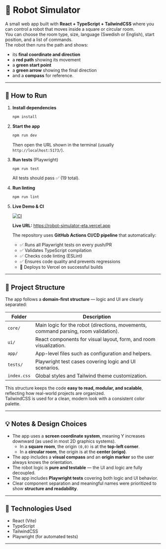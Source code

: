 # 🦾 Robot Simulator

A small web app built with **React + TypeScript + TailwindCSS** where you can control a robot that moves inside a square or circular room.  
You can choose the room type, size, language (Swedish or English), start position, and a list of commands.  
The robot then runs the path and shows:

- its **final coordinate and direction**
- a **red path** showing its movement
- a **green start point**
- a **green arrow** showing the final direction
- and a **compass** for reference.

---

## 🚀 How to Run

1. **Install dependencies**

   ```bash
   npm install
   ```

2. **Start the app**

   ```bash
   npm run dev
   ```

   Then open the URL shown in the terminal (usually `http://localhost:5173/`).

3. **Run tests** (Playwright)

   ```bash
   npm run test
   ```

   All tests should pass ✅ (19 total).

4. **Run linting**

   ```bash
   npm run lint
   ```

5. **Live Demo & CI**

   [![CI](https://github.com/lfgn84/RobotSimulator/actions/workflows/ci.yml/badge.svg)](https://github.com/lfgn84/RobotSimulator/actions/workflows/ci.yml)
   
   **Live URL:** https://robot-simulator-eta.vercel.app
   
   The repository uses **GitHub Actions CI/CD pipeline** that automatically:
   - ✅ Runs all Playwright tests on every push/PR
   - ✅ Validates TypeScript compilation
   - ✅ Checks code linting (ESLint)
   - ✅ Ensures code quality and prevents regressions
   - 🚀 Deploys to Vercel on successful builds


---

## 🧩 Project Structure

The app follows a **domain-first structure** — logic and UI are clearly separated:

| Folder      | Description                                                  |
| ----------- | ------------------------------------------------------------ |
| `core/`     | Main logic for the robot (directions, movements, command parsing, room validation). |
| `ui/`       | React components for visual layout, form, and room visualization. |
| `app/`      | App-level files such as configuration and helpers. |
| `tests/`    | Playwright test cases covering logic and UI scenarios.       |
| `index.css` | Global styles and Tailwind theme customization.              |

This structure keeps the code **easy to read, modular, and scalable**, reflecting how real-world projects are organized.  
TailwindCSS is used for a clean, modern look with a consistent color palette.

---

## 💡 Notes & Design Choices

- The app uses a **screen coordinate system**, meaning Y increases downward (as used in most 2D graphics systems).  
  - In a **square room**, the origin `(0,0)` is at the **top-left corner**.  
  - In a **circular room**, the origin is at the **center (origo)**.
- The app includes a **visual compass** and an **origin marker** so the user always knows the orientation.
- The robot logic is **pure and testable** — the UI and logic are fully decoupled.
- The app includes **Playwright tests** covering both logic and UI behavior.
- Clear component separation and meaningful names were prioritized to show **structure and readability**.

---

## 🧪 Technologies Used

- React (Vite)
- TypeScript
- TailwindCSS
- Playwright (for automated tests)

---